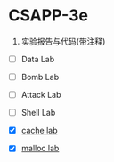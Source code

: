 # CSAPP-3e
1. 实验报告与代码(带注释)
- [ ] Data Lab
- [ ] Bomb Lab
- [ ] Attack Lab
- [ ] Shell Lab
- [x] [cache lab](https://husy1994.github.io/2018/07/22/cache-lab%E5%AE%9E%E9%AA%8C%E6%8A%A5%E5%91%8A/)
- [x] [malloc lab](https://husy1994.github.io/2018/07/22/malloc-lab%E5%AE%9E%E9%AA%8C%E6%8A%A5%E5%91%8A/)

